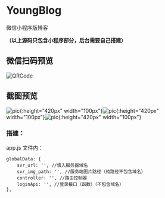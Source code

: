 # YoungBlog
微信小程序版博客 

**（以上源码只包含小程序部分，后台需要自己搭建）**

## 微信扫码预览

![QRCode](https://www.liujiayang.cn/psyduck/gh_81a98266fb8e_344.jpg)

## 截图预览

![pic](https://www.liujiayang.cn/psyduck/1.jpg){:height="420px" width="100px"}![pic](https://www.liujiayang.cn/psyduck/2.jpg){:height="420px" width="100px"}![pic](https://www.liujiayang.cn/psyduck/3.jpg){:height="420px" width="100px"}

### 搭建：

app.js 文件内：

```
globalData: {
    svr_url: '', //填入服务器域名
    svr_img_path: '', //服务端图片路径（纯路径不包含域名）
    controller: '', //路由控制器
    loginApi: '', //登录接口（函数）（不包含域名）
},
```
